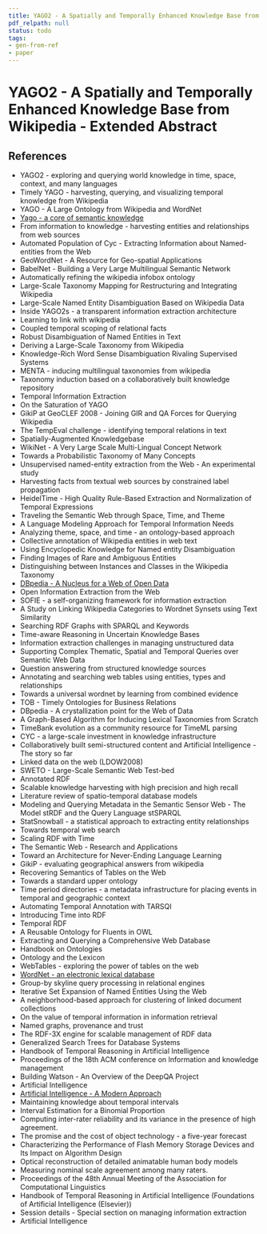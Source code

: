 ```yaml
---
title: YAGO2 - A Spatially and Temporally Enhanced Knowledge Base from Wikipedia - Extended Abstract
pdf_relpath: null
status: todo
tags:
- gen-from-ref
- paper
---
```


# YAGO2 - A Spatially and Temporally Enhanced Knowledge Base from Wikipedia - Extended Abstract

## References

- YAGO2 - exploring and querying world knowledge in time, space, context, and many languages
- Timely YAGO - harvesting, querying, and visualizing temporal knowledge from Wikipedia
- YAGO - A Large Ontology from Wikipedia and WordNet
- [Yago - a core of semantic knowledge](./yago-a-core-of-semantic-knowledge.md)
- From information to knowledge - harvesting entities and relationships from web sources
- Automated Population of Cyc - Extracting Information about Named-entities from the Web
- GeoWordNet - A Resource for Geo-spatial Applications
- BabelNet - Building a Very Large Multilingual Semantic Network
- Automatically refining the wikipedia infobox ontology
- Large-Scale Taxonomy Mapping for Restructuring and Integrating Wikipedia
- Large-Scale Named Entity Disambiguation Based on Wikipedia Data
- Inside YAGO2s - a transparent information extraction architecture
- Learning to link with wikipedia
- Coupled temporal scoping of relational facts
- Robust Disambiguation of Named Entities in Text
- Deriving a Large-Scale Taxonomy from Wikipedia
- Knowledge-Rich Word Sense Disambiguation Rivaling Supervised Systems
- MENTA - inducing multilingual taxonomies from wikipedia
- Taxonomy induction based on a collaboratively built knowledge repository
- Temporal Information Extraction
- On the Saturation of YAGO
- GikiP at GeoCLEF 2008 - Joining GIR and QA Forces for Querying Wikipedia
- The TempEval challenge - identifying temporal relations in text
- Spatially-Augmented Knowledgebase
- WikiNet - A Very Large Scale Multi-Lingual Concept Network
- Towards a Probabilistic Taxonomy of Many Concepts
- Unsupervised named-entity extraction from the Web - An experimental study
- Harvesting facts from textual web sources by constrained label propagation
- HeidelTime - High Quality Rule-Based Extraction and Normalization of Temporal Expressions
- Traveling the Semantic Web through Space, Time, and Theme
- A Language Modeling Approach for Temporal Information Needs
- Analyzing theme, space, and time - an ontology-based approach
- Collective annotation of Wikipedia entities in web text
- Using Encyclopedic Knowledge for Named entity Disambiguation
- Finding Images of Rare and Ambiguous Entities
- Distinguishing between Instances and Classes in the Wikipedia Taxonomy
- [DBpedia - A Nucleus for a Web of Open Data](./dbpedia-a-nucleus-for-a-web-of-open-data.md)
- Open Information Extraction from the Web
- SOFIE - a self-organizing framework for information extraction
- A Study on Linking Wikipedia Categories to Wordnet Synsets using Text Similarity
- Searching RDF Graphs with SPARQL and Keywords
- Time-aware Reasoning in Uncertain Knowledge Bases
- Information extraction challenges in managing unstructured data
- Supporting Complex Thematic, Spatial and Temporal Queries over Semantic Web Data
- Question answering from structured knowledge sources
- Annotating and searching web tables using entities, types and relationships
- Towards a universal wordnet by learning from combined evidence
- TOB - Timely Ontologies for Business Relations
- DBpedia - A crystallization point for the Web of Data
- A Graph-Based Algorithm for Inducing Lexical Taxonomies from Scratch
- TimeBank evolution as a community resource for TimeML parsing
- CYC - a large-scale investment in knowledge infrastructure
- Collaboratively built semi-structured content and Artificial Intelligence - The story so far
- Linked data on the web (LDOW2008)
- SWETO - Large-Scale Semantic Web Test-bed
- Annotated RDF
- Scalable knowledge harvesting with high precision and high recall
- Literature review of spatio-temporal database models
- Modeling and Querying Metadata in the Semantic Sensor Web - The Model stRDF and the Query Language stSPARQL
- StatSnowball - a statistical approach to extracting entity relationships
- Towards temporal web search
- Scaling RDF with Time
- The Semantic Web - Research and Applications
- Toward an Architecture for Never-Ending Language Learning
- GikiP - evaluating geographical answers from wikipedia
- Recovering Semantics of Tables on the Web
- Towards a standard upper ontology
- Time period directories - a metadata infrastructure for placing events in temporal and geographic context
- Automating Temporal Annotation with TARSQI
- Introducing Time into RDF
- Temporal RDF
- A Reusable Ontology for Fluents in OWL
- Extracting and Querying a Comprehensive Web Database
- Handbook on Ontologies
- Ontology and the Lexicon
- WebTables - exploring the power of tables on the web
- [WordNet - an electronic lexical database](./wordnet-an-electronic-lexical-database.md)
- Group-by skyline query processing in relational engines
- Iterative Set Expansion of Named Entities Using the Web
- A neighborhood-based approach for clustering of linked document collections
- On the value of temporal information in information retrieval
- Named graphs, provenance and trust
- The RDF-3X engine for scalable management of RDF data
- Generalized Search Trees for Database Systems
- Handbook of Temporal Reasoning in Artificial Intelligence
- Proceedings of the 18th ACM conference on Information and knowledge management
- Building Watson - An Overview of the DeepQA Project
- Artificial Intelligence
- [Artificial Intelligence - A Modern Approach](./artificial-intelligence-a-modern-approach.md)
- Maintaining knowledge about temporal intervals
- Interval Estimation for a Binomial Proportion
- Computing inter-rater reliability and its variance in the presence of high agreement.
- The promise and the cost of object technology - a five-year forecast
- Characterizing the Performance of Flash Memory Storage Devices and Its Impact on Algorithm Design
- Optical reconstruction of detailed animatable human body models
- Measuring nominal scale agreement among many raters.
- Proceedings of the 48th Annual Meeting of the Association for Computational Linguistics
- Handbook of Temporal Reasoning in Artificial Intelligence (Foundations of Artificial Intelligence (Elsevier))
- Session details - Special section on managing information extraction
- Artificial Intelligence
